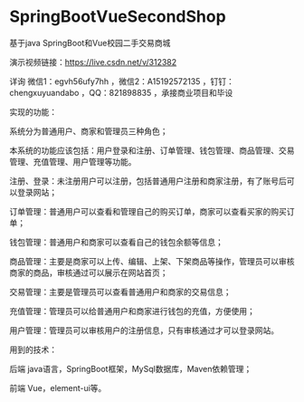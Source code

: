 # SpringBootVueSecondShop
基于java SpringBoot和Vue校园二手交易商城

演示视频链接：https://live.csdn.net/v/312382

详询 微信1：egvh56ufy7hh ，微信2：A15192572135 ，钉钉：chengxuyuandabo ，QQ：821898835 ，承接商业项目和毕设

实现的功能：

系统分为普通用户、商家和管理员三种角色；

本系统的功能应该包括：用户登录和注册、订单管理、钱包管理、商品管理、交易管理、充值管理、用户管理等功能。

注册、登录：未注册用户可以注册，包括普通用户注册和商家注册，有了账号后可以登录网站；

订单管理：普通用户可以查看和管理自己的购买订单，商家可以查看买家的购买订单；

钱包管理：普通用户和商家可以查看自己的钱包余额等信息；

商品管理：主要是商家可以上传、编辑、上架、下架商品等操作，管理员可以审核商家的商品，审核通过可以展示在网站首页；

交易管理：主要是管理员可以查看普通用户和商家的交易信息；

充值管理：管理员可以给普通用户和商家进行钱包的充值，方便使用；

用户管理：管理员可以审核用户的注册信息，只有审核通过才可以登录网站。

用到的技术：

后端 java语言，SpringBoot框架，MySql数据库，Maven依赖管理；

前端 Vue，element-ui等。
